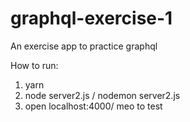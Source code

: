 # graphql-exercise-1

An exercise app to practice graphql

How to run: 
1. yarn
2. node server2.js / nodemon server2.js
3. open localhost:4000/ meo to test